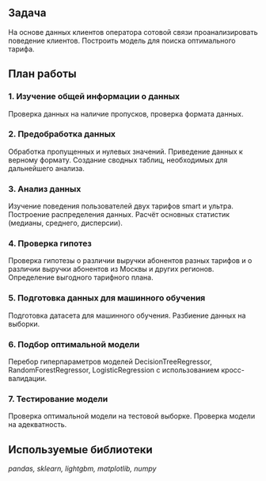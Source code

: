 ## Задача

На основе данных клиентов оператора сотовой связи проанализировать поведение клиентов. Построить модель для поиска оптимального тарифа.

## План работы
### 1. Изучение общей информации о данных
Проверка данных на наличие пропусков, проверка формата данных.
### 2. Предобработка данных
Обработка пропущенных и нулевых значений. Приведение данных к верному формату. Создание сводных таблиц, необходимых для дальнейшего анализа.
### 3. Анализ данных
Изучение поведения пользователей двух тарифов smart и ультра. Построение распределения данных. Расчёт основных статистик (медианы, среднего, дисперсии).
### 4. Проверка гипотез
Проверка гипотезы о различии выручки абонентов разных тарифов и о различии выручки абонентов из Москвы и других регионов. Определение выгодного тарифного плана.
### 5. Подготовка данных для машинного обучения
Подготовка датасета для машинного обучения. Разбиение данных на выборки.
### 6. Подбор оптимальной модели
Перебор гиперпараметров моделей DecisionTreeRegressor, RandomForestRegressor, LogisticRegression с использованием кросс-валидации.
### 7. Тестирование модели
Проверка оптимальной модели на тестовой выборке. Проверка модели на адекватность.

## Используемые библиотеки
*pandas, sklearn, lightgbm, matplotlib, numpy*

